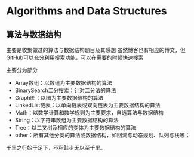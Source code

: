 # Algorithms and Data Structures
## 算法与数据结构

主要是收集做过的算法与数据结构题目及其感想
虽然博客也有相应的博文，但GitHub可以充分利用搜索功能，可以在需要的时候快速搜索

主要分为部分

- Array数组：以数组为主要数据结构的算法
- BinarySearch二分搜索：针对二分法的算法
- Graph图：以图为主要数据结构的算法
- LinkedList链表：以单向链表或双向链表为主要数据结构的算法
- Math：以数学计算和数学规则为主要要求，自选算法与数据结构
- String：以字符串数组为主要数据结构的算法
- Tree：以二叉树及相应的变体为主要数据结构的算法
- other：所有其他分类的算法或数据结构，如回溯与动态规划、队列与栈等；

千里之行始于足下，不积跬步无以至千里。

